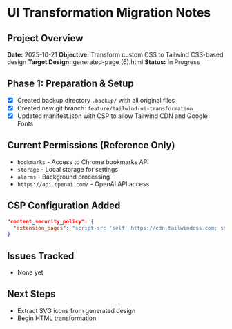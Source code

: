 # UI Transformation Migration Notes

## Project Overview

**Date:** 2025-10-21
**Objective:** Transform custom CSS to Tailwind CSS-based design
**Target Design:** generated-page (6).html
**Status:** In Progress

## Phase 1: Preparation & Setup

- [x] Created backup directory `.backup/` with all original files
- [x] Created new git branch: `feature/tailwind-ui-transformation`
- [x] Updated manifest.json with CSP to allow Tailwind CDN and Google Fonts

## Current Permissions (Reference Only)

- `bookmarks` - Access to Chrome bookmarks API
- `storage` - Local storage for settings
- `alarms` - Background processing
- `https://api.openai.com/` - OpenAI API access

## CSP Configuration Added

```json
"content_security_policy": {
  "extension_pages": "script-src 'self' https://cdn.tailwindcss.com; style-src 'self' 'unsafe-inline' https://fonts.googleapis.com; font-src 'self' https://fonts.gstatic.com; connect-src 'self' https://api.openai.com;"
}
```

## Issues Tracked

- None yet

## Next Steps

- Extract SVG icons from generated design
- Begin HTML transformation
